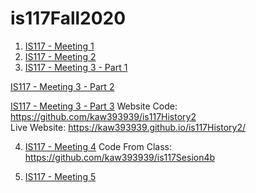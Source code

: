 # is117Fall2020
1.  [IS117 - Meeting 1](https://youtu.be/4BAu9-E20TE)
2.  [IS117 - Meeting 2](https://youtu.be/wxobyWHPGQs)
3.  [IS117 - Meeting 3 - Part 1](https://www.youtube.com/watch?v=EhLE6rdqUKM) 

[IS117 - Meeting 3 - Part 2](https://www.youtube.com/watch?v=Mf6apqeqkjY&t=56s) 

[IS117 - Meeting 3 - Part 3](https://www.youtube.com/watch?v=Dt_m-DPNCeY) 
Website Code: https://github.com/kaw393939/is117History2  
Live Website: https://kaw393939.github.io/is117History2/

4. [IS117 - Meeting 4](https://www.youtube.com/watch?v=OJ0e1eHotIo)
Code From Class: https://github.com/kaw393939/is117Sesion4b

5.  [IS117 - Meeting 5](https://youtu.be/QH2VuSEAqA0)
